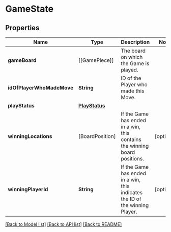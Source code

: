 # GameState

## Properties
Name | Type | Description | Notes
------------ | ------------- | ------------- | -------------
**gameBoard** | [[GamePiece]] | The board on which the Game is played. | 
**idOfPlayerWhoMadeMove** | **String** | ID of the Player who made this Move. | 
**playStatus** | [**PlayStatus**](PlayStatus.md) |  | 
**winningLocations** | [BoardPosition] | If the Game has ended in a win, this contains the winning board positions. | [optional] 
**winningPlayerId** | **String** | If the Game has ended in a win, this indicates the ID of the winning Player. | [optional] 

[[Back to Model list]](../README.md#documentation-for-models) [[Back to API list]](../README.md#documentation-for-api-endpoints) [[Back to README]](../README.md)


